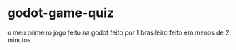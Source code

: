 # godot-game-quiz
o meu primeiro jogo feito na godot feito por 1 brasileiro feito em menos de 2 minutos


